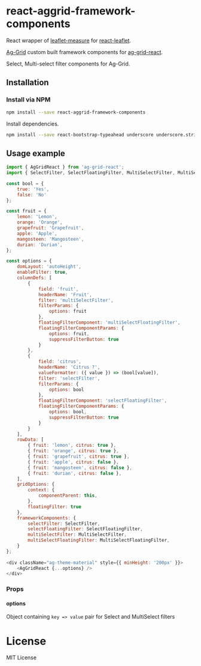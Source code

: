 # react-aggrid-framework-components

React wrapper of [leaflet-measure](https://github.com/ljagis/leaflet-measure)
for [react-leaflet](https://github.com/PaulLeCam/react-leaflet).

[Ag-Grid](https://www.ag-grid.com/) custom built framework components for [ag-grid-react](https://www.npmjs.com/package/ag-grid-react).

Select, Multi-select filter components for Ag-Grid.


## Installation

### Install via NPM

```bash
npm install --save react-aggrid-framework-components
```

Install dependencies.

```bash
npm install --save react-bootstrap-typeahead underscore underscore.string
```

## Usage example

```javascript
import { AgGridReact } from 'ag-grid-react';
import { SelectFilter, SelectFloatingFilter, MultiSelectFilter, MultiSelectFloatingFilter } from 'react-aggrid-framework-components';

const bool = {
	true: 'Yes',
	false: 'No'
};

const fruit = {
	lemon: 'Lemon',
	orange: 'Orange',
	grapefruit: 'Grapefruit',
	apple: 'Apple',
	mangosteen: 'Mangosteen',
	durian: 'Durian',
};

const options = {
	domLayout: 'autoHeight',
	enableFilter: true,
	columnDefs: [
		{
			field: 'fruit',
			headerName: 'Fruit',
			filter: 'multiSelectFilter',
			filterParams: { 
				options: fruit
			},
			floatingFilterComponent: 'multiSelectFloatingFilter',
			floatingFilterComponentParams: { 
				options: fruit,
				suppressFilterButton: true
			}
		},
		{
			field: 'citrus',
			headerName: 'Citrus ?',
			valueFormatter: ({ value }) => (bool[value]),
			filter: 'selectFilter',
			filterParams: {
				options: bool
			},
			floatingFilterComponent: 'selectFloatingFilter',
			floatingFilterComponentParams: {
				options: bool,
				suppressFilterButton: true
			}
		}
	],
	rowData: [
		{ fruit: 'lemon', citrus: true },
		{ fruit: 'orange', citrus: true },
		{ fruit: 'grapefruit', citrus: true },
		{ fruit: 'apple', citrus: false },
		{ fruit: 'mangosteen', citrus: false },
		{ fruit: 'durian', citrus: false },
	],
	gridOptions: {
		context: {
			componentParent: this,
		},
		floatingFilter: true
	},
	frameworkComponents: {
		selectFilter: SelectFilter,
		selectFloatingFilter: SelectFloatingFilter,
		multiSelectFilter: MultiSelectFilter,
		multiSelectFloatingFilter: MultiSelectFloatingFilter,
	}
};
		
<div className="ag-theme-material" style={{ minHeight: '200px' }}>
	<AgGridReact {...options} />
</div>
```

### Props

#### options

Object containing `key => value` pair for Select and MultiSelect filters


# License

MIT License
